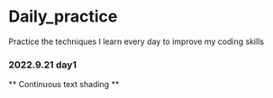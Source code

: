 # Daily_practice
Practice the techniques I learn every day to improve my coding skills
### 2022.9.21 day1
** Continuous text shading **
